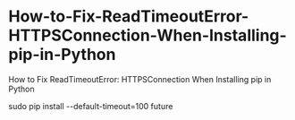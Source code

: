 # How-to-Fix-ReadTimeoutError-HTTPSConnection-When-Installing-pip-in-Python
How to Fix ReadTimeoutError: HTTPSConnection When Installing pip in Python


sudo pip install --default-timeout=100 future
